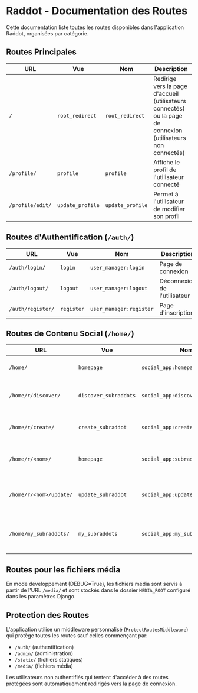 # Raddot - Documentation des Routes

Cette documentation liste toutes les routes disponibles dans l'application Raddot, organisées par catégorie.

## Routes Principales

| URL | Vue | Nom | Description |
|-----|-----|-----|-------------|
| `/` | `root_redirect` | `root_redirect` | Redirige vers la page d'accueil (utilisateurs connectés) ou la page de connexion (utilisateurs non connectés) |
| `/profile/` | `profile` | `profile` | Affiche le profil de l'utilisateur connecté |
| `/profile/edit/` | `update_profile` | `update_profile` | Permet à l'utilisateur de modifier son profil |

## Routes d'Authentification (`/auth/`)

| URL | Vue | Nom | Description |
|-----|-----|-----|-------------|
| `/auth/login/` | `login` | `user_manager:login` | Page de connexion |
| `/auth/logout/` | `logout` | `user_manager:logout` | Déconnexion de l'utilisateur |
| `/auth/register/` | `register` | `user_manager:register` | Page d'inscription |

## Routes de Contenu Social (`/home/`)

| URL | Vue | Nom | Description |
|-----|-----|-----|-------------|
| `/home/` | `homepage` | `social_app:homepage` | Page d'accueil de l'application |
| `/home/r/discover/` | `discover_subraddots` | `social_app:discover_subraddots` | Découverte des communautés disponibles |
| `/home/r/create/` | `create_subraddot` | `social_app:create_subraddot` | Création d'une nouvelle communauté |
| `/home/r/<nom>/` | `homepage` | `social_app:subraddot_detail` | Affichage d'une communauté spécifique |
| `/home/r/<nom>/update/` | `update_subraddot` | `social_app:update_subraddot` | Modification d'une communauté (réservé au créateur) |
| `/home/my_subraddots/` | `my_subraddots` | `social_app:my_subraddots` | Liste des communautés créées par l'utilisateur connecté |

## Routes pour les fichiers média

En mode développement (DEBUG=True), les fichiers média sont servis à partir de l'URL `/media/` et sont stockés dans le dossier `MEDIA_ROOT` configuré dans les paramètres Django.

## Protection des Routes

L'application utilise un middleware personnalisé (`ProtectRoutesMiddleware`) qui protège toutes les routes sauf celles commençant par:
- `/auth/` (authentification)
- `/admin/` (administration)
- `/static/` (fichiers statiques)
- `/media/` (fichiers média)

Les utilisateurs non authentifiés qui tentent d'accéder à des routes protégées sont automatiquement redirigés vers la page de connexion.
